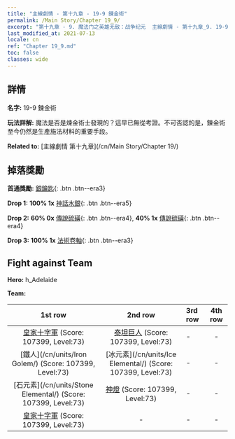 ```yaml
---
title: "主線劇情 - 第十九章 - 19-9 鍊金術"
permalink: /Main Story/Chapter 19_9/
excerpt: "第十九章 - 9. 魔法门之英雄无敌：战争纪元  主線劇情 - 第十九章_9. 19-9 鍊金術"
last_modified_at: 2021-07-13
locale: cn
ref: "Chapter 19_9.md"
toc: false
classes: wide
---
```


## 詳情

 **名字:** 19-9 鍊金術

 **玩法詳解:** 魔法是否是煉金術士發現的？這早已無從考證。不可否認的是，鍊金術至今仍然是生產施法材料的重要手段。

 **Related to:** [主線劇情 第十九章](/cn/Main Story/Chapter 19/)

## 掉落獎勵

 **首通獎勵:** [銀鑰匙](/cn/Items/con_693/){: .btn .btn--era3}

 **Drop 1:** **100% 1x** [神話水銀](/cn/Items/mat_63/){: .btn .btn--era5}

 **Drop 2:** **60% 0x** [傳說硫磺](/cn/Items/mat_57/){: .btn .btn--era4}, **40% 1x** [傳說硫磺](/cn/Items/mat_57/){: .btn .btn--era4}

 **Drop 3:** **100% 1x** [法術卷軸](/cn/Items/con_694/){: .btn .btn--era3}


## Fight against Team
 **Hero:** h_Adelaide

 **Team:**


  | 1st row | 2nd row | 3rd row | 4th row |
  |:----:|:----:|:----|:----:|
  | [皇家十字軍](/cn/units/Swordsman/) (Score: 107399, Level:73)  | [泰坦巨人](/cn/units/Giant/) (Score: 107399, Level:73)  | - | - |
  | [鐵人](/cn/units/Iron Golem/) (Score: 107399, Level:73)  | [冰元素](/cn/units/Ice Elemental/) (Score: 107399, Level:73)  | - | - |
  | [石元素](/cn/units/Stone Elemental/) (Score: 107399, Level:73)  | [神燈](/cn/units/Genie/) (Score: 107399, Level:73)  | - | - |
  | [皇家十字軍](/cn/units/Swordsman/) (Score: 107399, Level:73)  | - | - | - |


